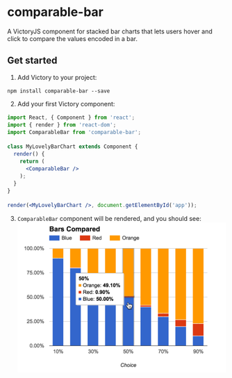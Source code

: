 # comparable-bar
A VictoryJS component for stacked bar charts that lets users hover and click to compare the values encoded in a bar.

## Get started

1. Add Victory to your project:
  ```
  npm install comparable-bar --save
  ```
2. Add your first Victory component:

  ```jsx
  import React, { Component } from 'react';
  import { render } from 'react-dom';
  import ComparableBar from 'comparable-bar';

  class MyLovelyBarChart extends Component {
    render() {
      return (
        <ComparableBar />
      );
    }
  }

  render(<MyLovelyBarChart />, document.getElementById('app'));
  ```
3. `ComparableBar` component will be rendered, and you should see:
![Default Rendering of ComparableBar](https://raw.githubusercontent.com/cpb/comparable-bar/master/docs/sample.png)
